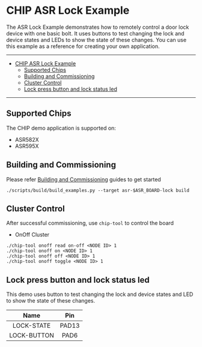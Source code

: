 # CHIP ASR Lock Example

The ASR Lock Example demonstrates how to remotely control a door lock device
with one basic bolt. It uses buttons to test changing the lock and device states
and LEDs to show the state of these changes. You can use this example as a
reference for creating your own application.

---

-   [CHIP ASR Lock Example](#chip-asr-lock-example)
    -   [Supported Chips](#supported-chips)
    -   [Building and Commissioning](#building-and-commissioning)
    -   [Cluster Control](#cluster-control)
    -   [Lock press button and lock status led](#lock-press-button-and-lock-status-led)

---

## Supported Chips

The CHIP demo application is supported on:

-   ASR582X
-   ASR595X

## Building and Commissioning

Please refer
[Building and Commissioning](../../../docs/guides/asr_getting_started_guide.md#building-the-example-application)
guides to get started

```
./scripts/build/build_examples.py --target asr-$ASR_BOARD-lock build
```

## Cluster Control

After successful commissioning, use `chip-tool` to control the board

-   OnOff Cluster

```
./chip-tool onoff read on-off <NODE ID> 1
./chip-tool onoff on <NODE ID> 1
./chip-tool onoff off <NODE ID> 1
./chip-tool onoff toggle <NODE ID> 1
```

## Lock press button and lock status led

This demo uses button to test changing the lock and device states and LED to
show the state of these changes.

|    Name     |  Pin  |
| :---------: | :---: |
| LOCK-STATE  | PAD13 |
| LOCK-BUTTON | PAD6  |

